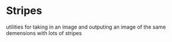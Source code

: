 # Stripes
utilities for taking in an image and outputing an image of the same demensions with lots of stripes
